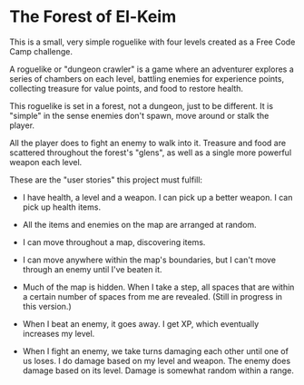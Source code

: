 # The Forest of El-Keim

This is a small, very simple roguelike with four levels created as a Free Code Camp challenge.

A roguelike or "dungeon crawler" is a game where an adventurer explores a series of chambers on each level, battling enemies for experience points, collecting treasure for value points, and food to restore health.

This roguelike is set in a forest, not a dungeon, just to be different. It is "simple" in the sense enemies don't spawn, move around or stalk the player.

All the player does to fight an enemy to walk into it. Treasure and food are scattered throughout the forest's "glens", as well as a single more powerful weapon each level.

These are the "user stories" this project must fulfill:

* I have health, a level and a weapon. I can pick up a better weapon. I can pick up health items.

* All the items and enemies on the map are arranged at random.

* I can move throughout a map, discovering items.

* I can move anywhere within the map's boundaries, but I can't move through an enemy until I've beaten it.

* Much of the map is hidden. When I take a step, all spaces that are within a certain number of spaces from me are revealed. (Still in progress in this version.)

* When I beat an enemy, it goes away. I get XP, which eventually increases my level.

* When I fight an enemy, we take turns damaging each other until one of us loses. I do damage based on my level and weapon. The enemy does damage based on its level. Damage is somewhat random within a range.
